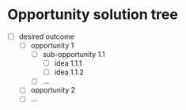# Opportunity solution tree
- [ ] desired outcome
  - [ ] opportunity 1
    - [ ] sub-opportunity 1.1
      - [ ] idea 1.1.1
      - [ ] idea 1.1.2
    - [ ] ...
  - [ ] opportunity 2
  - [ ] ...
